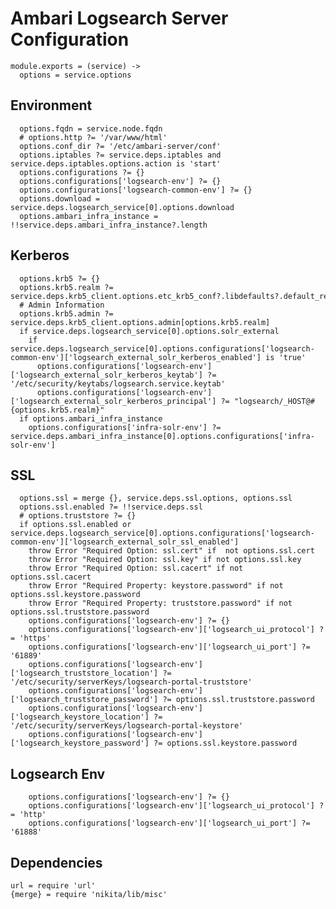 
# Ambari Logsearch Server Configuration

    module.exports = (service) ->
      options = service.options

## Environment

      options.fqdn = service.node.fqdn
      # options.http ?= '/var/www/html'
      options.conf_dir ?= '/etc/ambari-server/conf'
      options.iptables ?= service.deps.iptables and service.deps.iptables.options.action is 'start'
      options.configurations ?= {}
      options.configurations['logsearch-env'] ?= {}
      options.configurations['logsearch-common-env'] ?= {}
      options.download = service.deps.logsearch_service[0].options.download
      options.ambari_infra_instance = !!service.deps.ambari_infra_instance?.length

## Kerberos

      options.krb5 ?= {}
      options.krb5.realm ?= service.deps.krb5_client.options.etc_krb5_conf?.libdefaults?.default_realm
      # Admin Information
      options.krb5.admin ?= service.deps.krb5_client.options.admin[options.krb5.realm]
      if service.deps.logsearch_service[0].options.solr_external
        if service.deps.logsearch_service[0].options.configurations['logsearch-common-env']['logsearch_external_solr_kerberos_enabled'] is 'true'
          options.configurations['logsearch-env']['logsearch_external_solr_kerberos_keytab'] ?= '/etc/security/keytabs/logsearch.service.keytab'
          options.configurations['logsearch-env']['logsearch_external_solr_kerberos_principal'] ?= "logsearch/_HOST@#{options.krb5.realm}"
      if options.ambari_infra_instance
        options.configurations['infra-solr-env'] ?= service.deps.ambari_infra_instance[0].options.configurations['infra-solr-env']

## SSL
  
      options.ssl = merge {}, service.deps.ssl.options, options.ssl 
      options.ssl.enabled ?= !!service.deps.ssl
      # options.truststore ?= {}
      if options.ssl.enabled or service.deps.logsearch_service[0].options.configurations['logsearch-common-env']['logsearch_external_solr_ssl_enabled']
        throw Error "Required Option: ssl.cert" if  not options.ssl.cert
        throw Error "Required Option: ssl.key" if not options.ssl.key
        throw Error "Required Option: ssl.cacert" if not options.ssl.cacert
        throw Error "Required Property: keystore.password" if not options.ssl.keystore.password
        throw Error "Required Property: truststore.password" if not options.ssl.truststore.password
        options.configurations['logsearch-env'] ?= {}
        options.configurations['logsearch-env']['logsearch_ui_protocol'] ?= 'https'
        options.configurations['logsearch-env']['logsearch_ui_port'] ?= '61889'
        options.configurations['logsearch-env']['logsearch_truststore_location'] ?= '/etc/security/serverKeys/logsearch-portal-truststore'
        options.configurations['logsearch-env']['logsearch_truststore_password'] ?= options.ssl.truststore.password
        options.configurations['logsearch-env']['logsearch_keystore_location'] ?= '/etc/security/serverKeys/logsearch-portal-keystore'
        options.configurations['logsearch-env']['logsearch_keystore_password'] ?= options.ssl.keystore.password

## Logsearch Env
        
        options.configurations['logsearch-env'] ?= {}
        options.configurations['logsearch-env']['logsearch_ui_protocol'] ?= 'http'
        options.configurations['logsearch-env']['logsearch_ui_port'] ?= '61888'

## Dependencies

    url = require 'url'
    {merge} = require 'nikita/lib/misc'
